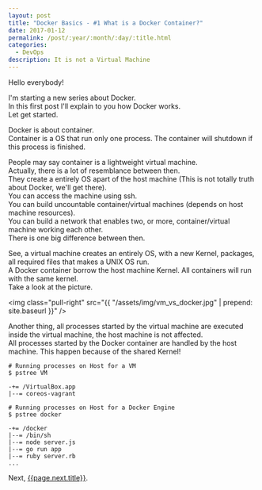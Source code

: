 ```yaml
---
layout: post
title: "Docker Basics - #1 What is a Docker Container?"
date: 2017-01-12
permalink: /post/:year/:month/:day/:title.html
categories:
  - DevOps
description: It is not a Virtual Machine
---
```

Hello everybody!

I'm starting a new series about Docker.  
In this first post I'll explain to you how Docker works.  
Let get started.  

Docker is about container.  
Container is a OS that run only one process. The container will shutdown if this process is finished.  

People may say container is a lightweight virtual machine.  
Actually, there is a lot of resemblance between then.  
They create a entirely OS apart of the host machine (This is not totally truth about Docker, we'll get there).  
You can access the machine using ssh.  
You can build uncountable container/virtual machines (depends on host machine resources).  
You can build a network that enables two, or more, container/virtual machine working each other.  
There is one big difference between then.  

See, a virtual machine creates an entirely OS, with a new Kernel, packages, all required files that makes a UNIX OS run.  
A Docker container borrow the host machine Kernel. All containers will run with the same kernel.  
Take a look at the picture.  

<img class="pull-right" src="{{ "/assets/img/vm_vs_docker.jpg" | prepend: site.baseurl }}" />  

Another thing, all processes started by the virtual machine are executed inside the virtual machine, the host machine is not affected.  
All processes started by the Docker container are handled by the host machine. This happen because of the shared Kernel!  

```
# Running processes on Host for a VM  
$ pstree VM  

-+= /VirtualBox.app  
|--= coreos-vagrant  
```

```
# Running processes on Host for a Docker Engine
$ pstree docker

-+= /docker
|--= /bin/sh
|--= node server.js
|--= go run app
|--= ruby server.rb
...
```

Next, [{{page.next.title}}]({{page.next.url}}).
